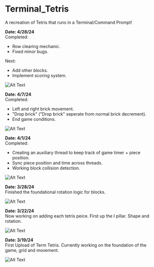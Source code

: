 # Terminal_Tetris
A recreation of Tetris that runs in a Terminal/Command Prompt!

**Date: 4/28/24** <br />
Completed:
- Row clearing mechanic.
- Fixed minor bugs.

Next: 
- Add other blocks.
- Implement scoring system.
  
![Alt Text](https://github.com/KChun510/TermTris_Tetris-In-the-CLI/blob/extra_content/Untitledvideo-MadewithClipchamp-ezgif.com-video-to-gif-converter.gif)



**Date: 4/7/24** <br />
Completed:
- Left and right brick movement.
- "Drop brick" ("Drop brick" seperate from normal brick decrement).
- End game conditions.


![Alt Text](https://github.com/KChun510/TermTris_Tetris-In-the-CLI/blob/extra_content/Untitledvideo-MadewithClipchamp-ezgif.com-video-to-gif-converter.gif)

  

**Date: 4/1/24** <br />
Completed:
- Creating an auxiliary thread to keep track of game timer + piece position.
- Sync piece position and time across threads.
- Working block collision detection.

![Alt Text](https://github.com/KChun510/TermTris_Tetris-In-the-CLI/blob/extra_content/Term_Tetris_Video-ezgif.com-video-to-gif-converter.gif)




**Date: 3/28/24** <br />
Finished the foundational rotation logic for blocks.

![Alt Text](https://github.com/KChun510/TermTris_Tetris-In-the-CLI/blob/extra_content/term_tetris_gif_3_28_24.gif)



**Date: 3/22/24** <br />
Now working on adding each tetris peice. First up the I pillar. Shape and rotation.

![Alt Text](https://github.com/KChun510/TermTris_Tetris-In-the-CLI/blob/extra_content/termtris_vid_v.1.2.gif)




**Date: 3/19/24** <br />
First Upload of Term Tetris. Currently working on the foundation of the game, grid and movement.


![Alt Text](https://github.com/KChun510/TermTris_Tetris-In-the-CLI/blob/extra_content/term_tetris.gif)


